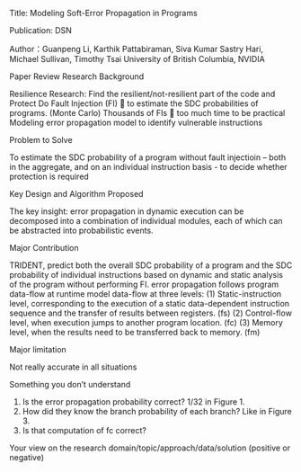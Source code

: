 Title: Modeling Soft-Error Propagation in Programs

Publication: DSN

Author：Guanpeng Li, Karthik Pattabiraman, Siva Kumar Sastry Hari, Michael Sullivan, Timothy Tsai
University of British Columbia, NVIDIA 

Paper Review
Research Background

Resilience Research: Find the resilient/not-resilient part of the code and Protect
Do Fault Injection (FI)  to estimate the SDC probabilities of programs. (Monte Carlo)
Thousands of FIs  too much time to be practical 
Modeling error propagation model to identify vulnerable instructions


Problem to Solve

To estimate the SDC probability of a program without fault injectioin – both in the aggregate, and on an individual instruction basis - to decide whether protection is required

Key Design and Algorithm Proposed

The key insight: error propagation in dynamic execution can be decomposed into a combination of individual modules, each of which can be abstracted into probabilistic events. 

Major Contribution

TRIDENT, predict both the overall SDC probability of a program and the SDC probability of individual instructions based on dynamic and static analysis of the program without performing FI. 
error propagation follows program data-flow at runtime
model data-flow at three levels: 
(1) Static-instruction level, corresponding to the execution of a static data-dependent instruction sequence and the transfer of results between registers. (fs)
(2) Control-flow level, when execution jumps to another program
location. (fc)
(3) Memory level, when the results need to be transferred back to memory. (fm)

Major limitation

Not really accurate in all situations

Something you don’t understand

1. Is the error propagation probability correct? 1/32 in Figure 1.
2. How did they know the branch probability of each branch? Like in Figure 3.
3. Is that computation of fc correct?



Your view on the research domain/topic/approach/data/solution (positive or negative)
